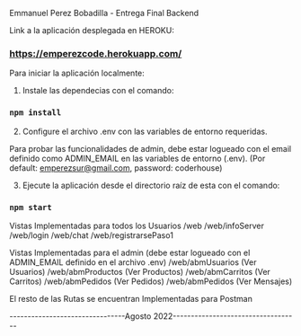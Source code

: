 Emmanuel Perez Bobadilla - Entrega Final Backend

Link a la aplicación desplegada en HEROKU:
### https://emperezcode.herokuapp.com/

Para iniciar la aplicación localmente:

1. Instale las dependecias con el comando:
### `npm install`

2. Configure el archivo .env con las variables de entorno requeridas.

Para probar las funcionalidades de admin, debe estar logueado con el email definido como ADMIN_EMAIL en las variables de entorno (.env).
(Por default: emperezsur@gmail.com, password: coderhouse)

3. Ejecute la aplicación desde el directorio raíz de esta con el comando:
### `npm start`

Vistas Implementadas para todos los Usuarios
    /web
    /web/infoServer
    /web/login
    /web/chat
    /web/registrarsePaso1

Vistas Implementadas para el admin (debe estar logueado con el ADMIN_EMAIL definido en el archivo .env)
    /web/abmUsuarios (Ver Usuarios)
    /web/abmProductos (Ver Productos)
    /web/abmCarritos (Ver Carritos)
    /web/abmPedidos (Ver Pedidos)
    /web/abmPedidos (Ver Mensajes)


El resto de las Rutas se encuentran Implementadas para Postman


--------------------------------Agosto 2022-----------------------------------